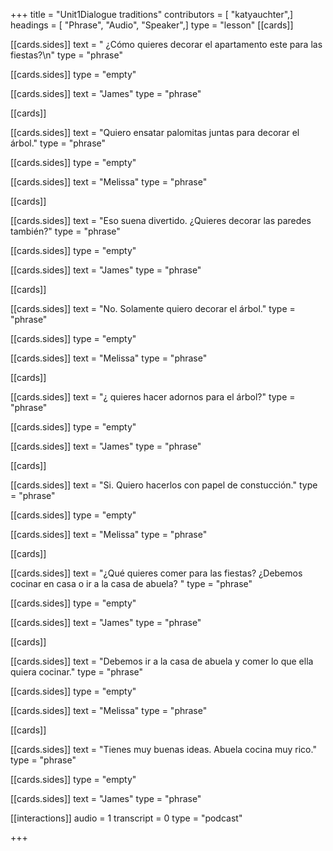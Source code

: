 +++
title = "Unit1Dialogue traditions"
contributors = [ "katyauchter",]
headings = [ "Phrase", "Audio", "Speaker",]
type = "lesson"
[[cards]]

[[cards.sides]]
text = " ¿Cómo quieres decorar el apartamento este para las fiestas?\n"
type = "phrase"

[[cards.sides]]
type = "empty"

[[cards.sides]]
text = "James"
type = "phrase"

[[cards]]

[[cards.sides]]
text = "Quiero ensatar palomitas juntas para decorar el árbol."
type = "phrase"

[[cards.sides]]
type = "empty"

[[cards.sides]]
text = "Melissa"
type = "phrase"

[[cards]]

[[cards.sides]]
text = "Eso suena divertido. ¿Quieres decorar las paredes también?"
type = "phrase"

[[cards.sides]]
type = "empty"

[[cards.sides]]
text = "James"
type = "phrase"

[[cards]]

[[cards.sides]]
text = "No. Solamente quiero decorar el árbol."
type = "phrase"

[[cards.sides]]
type = "empty"

[[cards.sides]]
text = "Melissa"
type = "phrase"

[[cards]]

[[cards.sides]]
text = "¿ quieres hacer adornos para el árbol?"
type = "phrase"

[[cards.sides]]
type = "empty"

[[cards.sides]]
text = "James"
type = "phrase"

[[cards]]

[[cards.sides]]
text = "Si. Quiero hacerlos con papel de constucción."
type = "phrase"

[[cards.sides]]
type = "empty"

[[cards.sides]]
text = "Melissa"
type = "phrase"

[[cards]]

[[cards.sides]]
text = "¿Qué quieres comer para las fiestas? ¿Debemos cocinar en casa o ir a la casa de abuela? "
type = "phrase"

[[cards.sides]]
type = "empty"

[[cards.sides]]
text = "James"
type = "phrase"

[[cards]]

[[cards.sides]]
text = "Debemos ir a la casa de abuela y comer lo que ella quiera cocinar."
type = "phrase"

[[cards.sides]]
type = "empty"

[[cards.sides]]
text = "Melissa"
type = "phrase"

[[cards]]

[[cards.sides]]
text = "Tienes muy buenas ideas.  Abuela cocina muy rico."
type = "phrase"

[[cards.sides]]
type = "empty"

[[cards.sides]]
text = "James"
type = "phrase"

[[interactions]]
audio = 1
transcript = 0
type = "podcast"

+++
